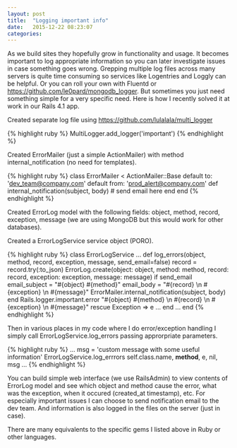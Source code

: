 ```yaml
---
layout: post
title:  "Logging important info"
date:   2015-12-22 08:23:07
categories:
---
```


As we build sites they hopefully grow in functionality and usage.  It becomes important to log appropriate information so you can later investigate issues in case something goes wrong.  Grepping multiple log files across many servers is quite time consuming so services like Logentries and Loggly can be helpful.  Or you can roll your own with Fluentd or https://github.com/le0pard/mongodb_logger.  But sometimes you just need something simple for a very specific need.  Here is how I recently solved it at work in our Rails 4.1 app.

Created separate log file using https://github.com/lulalala/multi_logger

{% highlight ruby %}
MultiLogger.add_logger('important')
{% endhighlight %}

Created ErrorMailer (just a simple ActionMailer) with method internal_notification (no need for templates).

{% highlight ruby %}
class ErrorMailer < ActionMailer::Base
  default to: 'dev_team@company.com'
  default from: 'prod_alert@company.com'
  def internal_notification(subject, body)
    # send email here
  end
end
{% endhighlight %}

Created ErrorLog model with the following fields:  object, method, record, exception, message (we are using MongoDB but this would work for other databases).

Created a ErrorLogService service object (PORO).

{% highlight ruby %}
class ErrorLogService
	...
  def log_errors(object, method, record, exception, message, send_email=false)
    record = record.try(:to_json)
    ErrorLog.create(object: object, method: method, record: record, exception: exception, message: message)
    if send_email
      email_subject = "#{object} #{method}"
      email_body = "#{record} \n #{exception} \n #{message}"
      ErrorMailer.internal_notification(subject, body)
    end
    Rails.logger.important.error "#{object} #{method} \n #{record} \n #{exception} \n #{message}"
  rescue Exception => e
    ...
  end
  ...
end
{% endhighlight %}

Then in various places in my code where I do error/exception handling I simply call ErrorLogService.log_errors passing approrpriate parameters.

{% highlight ruby %}
...
msg = 'custom message with some useful information'
ErrorLogService.log_errrors self.class.name, __method__, e, nil, msg
...
{% endhighlight %}

You can build simple web interface (we use RailsAdmin) to view contents of ErrorLog model and see which object and method cause the error, what was the exception, when it occured (created_at timestamp), etc.  For especially important issues I can choose to send notification email to the dev team.  And information is also logged in the files on the server (just in case).

There are many equivalents to the specific gems I listed above in Ruby or other languages.
